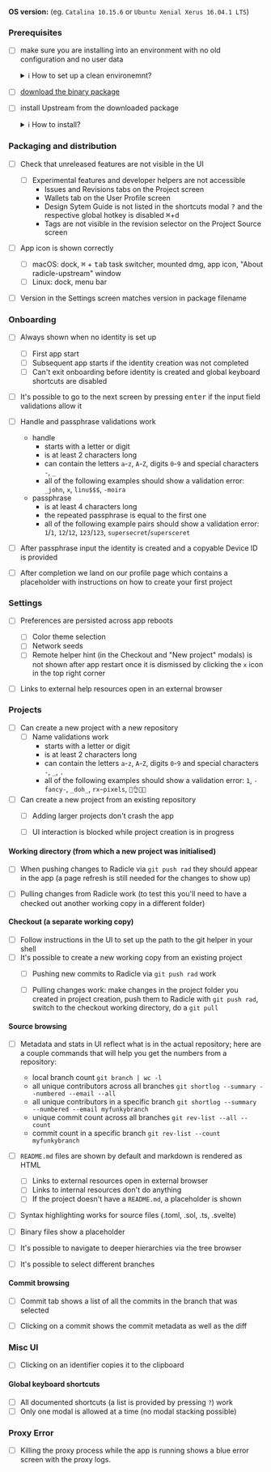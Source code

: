**OS version:** (eg. `Catalina 10.15.6` or `Ubuntu Xenial Xerus 16.04.1 LTS`)

### Prerequisites

- [ ] make sure you are installing into an environment with no old configuration
      and no user data

  <details>
    <summary>
     ℹ How to set up a clean environemnt?
    </summary>

    **Safe method**: Use a temporary user account on your computer

    - on macOS:
     - If you are **not** using FileVault, switch to the "Guest User". You
       may have to enable this in "System Preferences -> Users & Groups".
       When you're done, all data will be removed automatically.
     - If you **are** using FileVault, create a new user in "System
       Preferences -> Users & Groups". When you're done, you'll need to
       remove this user manually.
    - on Linux:
     - Create a new user with `sudo useradd -m qa`, and log into that
       account. When you're done, remove the user with `sudo userdel -r qa`.
       _Note: "qa" is just an example user name, you can choose anything you
       like_

    **Dangerous method**: Remove all directories manually

    You can use [this script][rs]. Make sure you have a backup of your data,
    or are using this in combination with the safe method (i.e. while logged
    in with a temporary user account).
  </details>

- [ ] [download the binary package][bu]
- [ ] install Upstream from the downloaded package

  <details>
    <summary>
     ℹ How to install?
    </summary>

    - on macOS:
      1. open the `radicle-upstream-X.X.X.dmg` package
      2. install Upstream by dragging the `Radicle Upstream` binary to
         `/Applications`
      3. run `/Applications/Radicle Upstream.app` by double clicking it
    - on Linux (AppImage)
      1. `chmod +x <PATH_TO_DOWNLOAD>/radicle-upstream-X.X.X.AppImage`
      2. run `PATH_TO_DOWNLOAD>/radicle-upstream-X.X.X.AppImage` by
         executing it from the terminal or clicking on it.
  </details>

### Packaging and distribution

- [ ] Check that unreleased features are not visible in the UI
  - [ ] Experimental features and developer helpers are not accessible
    - Issues and Revisions tabs on the Project screen
    - Wallets tab on the User Profile screen
    - Design Sytem Guide is not listed in the shortcuts modal <kbd>?</kbd> and
      the respective global hotkey is disabled <kbd>⌘</kbd>+<kbd>d</kbd>
    - Tags are not visible in the revision selector on the Project Source screen
- [ ] App icon is shown correctly
  - [ ] macOS: dock, <kbd>⌘</kbd> + <kbd>tab</kbd> task switcher, mounted dmg,
        app icon, "About radicle-upstream" window
  - [ ] Linux: dock, menu bar
- [ ] Version in the Settings screen matches version in package filename


### Onboarding

- [ ] Always shown when no identity is set up
  - [ ] First app start
  - [ ] Subsequent app starts if the identity creation was not completed
  - [ ] Can't exit onboarding before identity is created and global keyboard
        shortcuts are disabled
- [ ] It's possible to go to the next screen by pressing <kbd>enter</kbd> if
      the input field validations allow it
- [ ] Handle and passphrase validations work
  - handle
    - starts with a letter or digit
    - is at least 2 characters long
    - can contain the letters `a`-`z`, `A`-`Z`, digits `0`-`9` and special
      characters `-`, `_`
    - all of the following examples should show a validation error:
      `_john`, `x`, `linu$$$`, `-moira`
  - passphrase
    - is at least 4 characters long
    - the repeated passphrase is equal to the first one
    - all of the following example pairs should show a validation error:
      `1`/`1`, `12`/`12`, `123`/`123`, `supersecret`/`supersceret`
- [ ] After passphrase input the identity is created and a copyable Device ID
      is provided
- [ ] After completion we land on our profile page which contains a placeholder
      with instructions on how to create your first project


### Settings

- [ ] Preferences are persisted across app reboots
  - [ ] Color theme selection
  - [ ] Network seeds
  - [ ] Remote helper hint (in the Checkout and "New project" modals) is not
        shown after app restart once it is dismissed by clicking the `x` icon
        in the top right corner
- [ ] Links to external help resources open in an external browser


### Projects

- [ ] Can create a new project with a new repository
  - [ ] Name validations work
      - starts with a letter or digit
      - is at least 2 characters long
      - can contain the letters `a`-`z`, `A`-`Z`, digits `0`-`9` and special
        characters `-`, `_`, `.`
      - all of the following examples should show a validation error:
        `1`, `-fancy-`, `_doh_`, `rx~pixels`, `💁👌🎍😍`
- [ ] Can create a new project from an existing repository
  - [ ] Adding larger projects don't crash the app
  - [ ] UI interaction is blocked while project creation is in progress


#### Working directory (from which a new project was initialised)

- [ ] When pushing changes to Radicle via `git push rad` they should appear in
      the app (a page refresh is still needed for the changes to show up)
- [ ] Pulling changes from Radicle work (to test this you'll need to have a
      checked out another working copy in a different folder)


#### Checkout (a separate working copy)

  - [ ] Follow instructions in the UI to set up the path to the git helper in
        your shell
  - [ ] It's possible to create a new working copy from an existing project
    - [ ] Pushing new commits to Radicle via `git push rad` work
    - [ ] Pulling changes work: make changes in the project folder you created
          in project creation, push them to Radicle with `git push rad`, switch
          to the checkout working directory, do a `git pull`


#### Source browsing

- [ ] Metadata and stats in UI reflect what is in the actual repository; here
      are a couple commands that will help you get the numbers from
      a repository:
  - local branch count
    `git branch | wc -l`
  - all unique contributors across all branches
    `git shortlog --summary --numbered --email --all`
  - all unique contributors in a specific branch
    `git shortlog --summary --numbered --email myfunkybranch`
  - unique commit count across all branches
    `git rev-list --all --count`
  - commit count in a specific branch
    `git rev-list --count myfunkybranch`
- [ ] `README.md` files are shown by default and markdown is rendered as HTML
  - [ ] Links to external resources open in external browser
  - [ ] Links to internal resources don't do anything
  - [ ] If the project doesn't have a `README.md`, a placeholder is shown
- [ ] Syntax highlighting works for source files (.toml, .sol, .ts, .svelte)
- [ ] Binary files show a placeholder
- [ ] It's possible to navigate to deeper hierarchies via the tree browser
- [ ] It's possible to select different branches


#### Commit browsing

- [ ] Commit tab shows a list of all the commits in the branch that was
      selected
- [ ] Clicking on a commit shows the commit metadata as well as the diff


### Misc UI

- [ ] Clicking on an identifier copies it to the clipboard


#### Global keyboard shortcuts

- [ ] All documented shortcuts (a list is provided by pressing `?`) work
- [ ] Only one modal is allowed at a time (no modal stacking possible)

### Proxy Error

- [ ] Killing the proxy process while the app is running shows a blue error
      screen with the proxy logs.


[rs]: https://github.com/radicle-dev/radicle-upstream/blob/master/scripts/reset-state.sh
[bu]: http://releases.radicle.xyz/radicle-upstream-0.1.5.dmg
